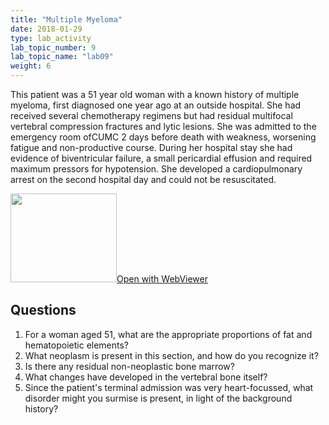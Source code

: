 ```yaml
---
title: "Multiple Myeloma"
date: 2018-01-29
type: lab_activity
lab_topic_number: 9
lab_topic_name: "lab09"
weight: 6
---
```

<div class="entrybody">
<p>This patient was a 51 year old woman with a known history of multiple myeloma, first diagnosed one year ago at an outside hospital. She had received several chemotherapy regimens but had residual multifocal vertebral compression fractures and lytic lesions. She was admitted to the emergency room of<span class="caps">CUMC</span> 2 days before death with weakness, worsening fatigue and non-productive course. During her hospital stay she had evidence of biventricular failure, a small pericardial effusion and required maximum pressors for hypotension. She developed a cardiopulmonary arrest on the second hospital day and could not be resuscitated.<br clear="all"></p>

<div class="thumbnail"><a href="https://pathologylab.ctl.columbia.edu/slides/slideHeme_Path_06/" target="_blank"><img alt="" src="/assets/images/slide_hemepath6.jpg" width="170" height="142" class="mt-image-left"></a><a href="https://pathologylab.ctl.columbia.edu/slides/slideHeme_Path_06/" target="_blank">Open with WebViewer</a></div>

<h2>Questions</h2>


<ol>
<li>For a woman aged 51, what are the appropriate proportions of fat and hematopoietic elements?</li>
<li> What neoplasm is present in this section, and how do you recognize it?</li>
<li> Is there any residual non-neoplastic bone marrow?</li>
<li> What changes have developed in the vertebral bone itself?</li>
<li> Since the patient's terminal admission was very heart-focussed, what disorder might you surmise is present, in light of the background history?</li>
</ol>


						
</div>
